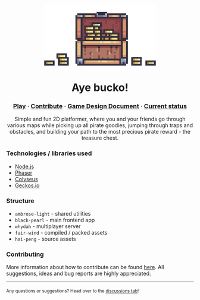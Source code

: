 <p align="center">
    <img src=".github/logo.png" width="300" alt="Aye bucko!" style="image-rendering: pixelated;"/>
</p>
<h1 align="center">Aye bucko!</h1>

<h3 align="center">
  <a href="https://aye-bucko.vercel.app/">Play</a>
  <span> · </span>
  <a href="CONTRIBUTING.md">Contribute</a>
  <span> · </span>
  <a href="GDD.md">Game Design Document</a>
  <span> · </span>
  <a href="https://github.com/jog1t/aye-bucko/projects/1">Current status</a>
</h3>


<p align="center">
Simple and fun 2D platformer, where you and your friends go through various maps while picking up all pirate goodies, jumping through traps and obstacles, and building your path to the most precious pirate reward - the treasure chest.
</p>

### Technologies / libraries used

- [Node.js](https://nodejs.org/en/)
- [Phaser](https://phaser.io/)
- [Colyseus](https://www.colyseus.io/)
- [Geckos.io](https://geckosio.github.io/)

### Structure

- `ambrose-light` - shared utilities
- `black-pearl` - main frontend app
- `whydah` - multiplayer server
- `fair-wind` - compiled / packed assets
- `hai-peng` - source assets

### Contributing

More information about how to contribute can be found [here](https://github.com/jog1t/aye-bucko/blob/master/CONTRIBUTING.md). All suggestions, ideas and bug reports are highly appreciated.

---
<small>Any questions or suggestions? Head over to the [discussions tab](https://github.com/jog1t/aye-bucko/discussions)! </small>
